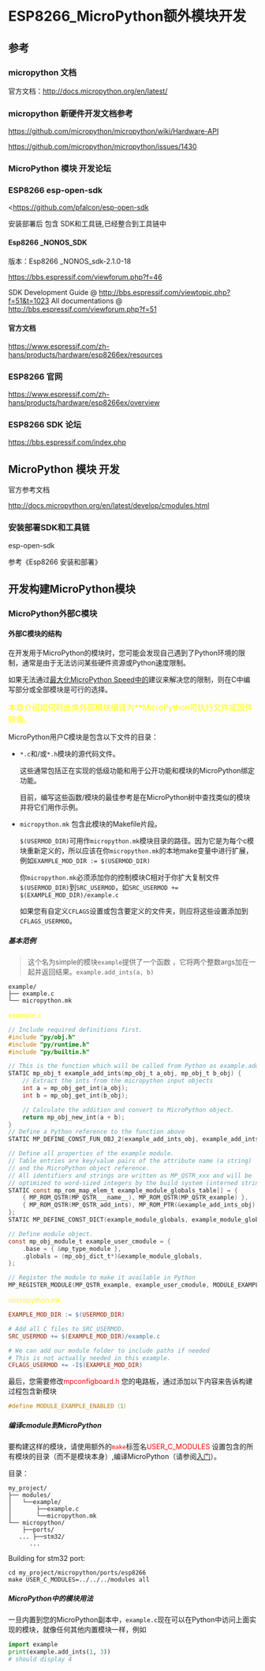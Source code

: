 # ESP8266_MicroPython额外模块开发

## 参考

### micropython 文档

官方文档：<http://docs.micropython.org/en/latest/>

### micropython 新硬件开发文档参考

<https://github.com/micropython/micropython/wiki/Hardware-API>

<https://github.com/micropython/micropython/issues/1430>

### MicroPython 模块 开发论坛



### ESP8266  esp-open-sdk

<https://github.com/pfalcon/esp-open-sdk

安装部署后 包含 SDK和工具链,已经整合到工具链中

#### Esp8266 _NONOS_SDK

版本：Esp8266 _NONOS_sdk-2.1.0-18

<https://bbs.espressif.com/viewforum.php?f=46>

SDK Development Guide @ http://bbs.espressif.com/viewtopic.php?f=51&t=1023
All documentations @ http://bbs.espressif.com/viewforum.php?f=51

#### 官方文档

<https://www.espressif.com/zh-hans/products/hardware/esp8266ex/resources>

### ESP8266 官网

<https://www.espressif.com/zh-hans/products/hardware/esp8266ex/overview>

### ESP8266 SDK 论坛

<https://bbs.espressif.com/index.php>

## MicroPython 模块 开发

官方参考文档

<http://docs.micropython.org/en/latest/develop/cmodules.html>

### 安装部署SDK和工具链

esp-open-sdk

参考《Esp8266 安装和部署》

## 开发构建MicroPython模块

### MicroPython外部C模块

#### 外部C模块的结构

在开发用于MicroPython的模块时，您可能会发现自己遇到了Python环境的限制，通常是由于无法访问某些硬件资源或Python速度限制。

如果无法通过[最大化MicroPython Speed中的](http://docs.micropython.org/en/latest/reference/speed_python.html#speed-python)建议来解决您的限制，则在C中编写部分或全部模块是可行的选择。

<font size="3" color="yellow">本章介绍如何将此类外部模块编译为**MicroPython可执行文件或固件映像。</font>

MicroPython用户C模块是包含以下文件的目录：

- `*.c`和/或`*.h`模块的源代码文件。

  这些通常包括正在实现的低级功能和用于公开功能和模块的MicroPython绑定功能。

  目前，编写这些函数/模块的最佳参考是在MicroPython树中查找类似的模块并将它们用作示例。

- `micropython.mk` 包含此模块的Makefile片段。

  `$(USERMOD_DIR)`可用作`micropython.mk`模块目录的路径。因为它是为每个c模块重新定义的，所以应该在你`micropython.mk`的本地make变量中进行扩展，例如`EXAMPLE_MOD_DIR := $(USERMOD_DIR)`

  你`micropython.mk`必须添加你的控制模块C相对于你扩大复制文件`$(USERMOD_DIR)`到`SRC_USERMOD`，如`SRC_USERMOD += $(EXAMPLE_MOD_DIR)/example.c`

  如果您有自定义`CFLAGS`设置或包含要定义的文件夹，则应将这些设置添加到`CFLAGS_USERMOD`。

##### 基本范例

> 这个名为simple的模块`example`提供了一个函数 ，它将两个整数args加在一起并返回结果。`example.add_ints(a, b)`

```shell
example/
├── example.c
└── micropython.mk
```

<font color="yellow" >example.c</font>

```c
// Include required definitions first.
#include "py/obj.h"
#include "py/runtime.h"
#include "py/builtin.h"

// This is the function which will be called from Python as example.add_ints(a, b).
STATIC mp_obj_t example_add_ints(mp_obj_t a_obj, mp_obj_t b_obj) {
    // Extract the ints from the micropython input objects
    int a = mp_obj_get_int(a_obj);
    int b = mp_obj_get_int(b_obj);

    // Calculate the addition and convert to MicroPython object.
    return mp_obj_new_int(a + b);
}
// Define a Python reference to the function above
STATIC MP_DEFINE_CONST_FUN_OBJ_2(example_add_ints_obj, example_add_ints);

// Define all properties of the example module.
// Table entries are key/value pairs of the attribute name (a string)
// and the MicroPython object reference.
// All identifiers and strings are written as MP_QSTR_xxx and will be
// optimized to word-sized integers by the build system (interned strings).
STATIC const mp_rom_map_elem_t example_module_globals_table[] = {
    { MP_ROM_QSTR(MP_QSTR___name__), MP_ROM_QSTR(MP_QSTR_example) },
    { MP_ROM_QSTR(MP_QSTR_add_ints), MP_ROM_PTR(&example_add_ints_obj) },
};
STATIC MP_DEFINE_CONST_DICT(example_module_globals, example_module_globals_table);

// Define module object.
const mp_obj_module_t example_user_cmodule = {
    .base = { &mp_type_module },
    .globals = (mp_obj_dict_t*)&example_module_globals,
};

// Register the module to make it available in Python
MP_REGISTER_MODULE(MP_QSTR_example, example_user_cmodule, MODULE_EXAMPLE_ENABLED);
```

<font color="yellow" >micropython.mk</font>

```makefile
EXAMPLE_MOD_DIR := $(USERMOD_DIR)

# Add all C files to SRC_USERMOD.
SRC_USERMOD += $(EXAMPLE_MOD_DIR)/example.c

# We can add our module folder to include paths if needed
# This is not actually needed in this example.
CFLAGS_USERMOD += -I$(EXAMPLE_MOD_DIR)
```

最后，您需要修改<font color="red" >mpconfigboard.h </font>您的电路板，通过添加以下内容来告诉构建过程包含新模块

```c
#define MODULE_EXAMPLE_ENABLED（1）
```

##### 编译cmodule到MicroPython

要构建这样的模块，请使用额外的<font color="red" >`make`</font>标签名<font color="red">USER_C_MODULES </font> 设置包含的所有模块的目录（而不是模块本身）,编译MicroPython（请参阅[入门](https://github.com/micropython/micropython/wiki/Getting-Started)）。

目录：

```shell
my_project/
├── modules/
│   └──example/
│       ├──example.c
│       └──micropython.mk
└── micropython/
    ├──ports/
   ... ├──stm32/
      ...
```

Building for stm32 port:

```shell
cd my_project/micropython/ports/esp8266
make USER_C_MODULES=../../../modules all
```

##### MicroPython中的模块用法

一旦内置到您的MicroPython副本中，`example.c`现在可以在Python中访问上面实现的模块，就像任何其他内置模块一样，例如

```python
import example
print(example.add_ints(1, 3))
# should display 4
```